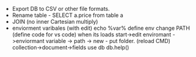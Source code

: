  - Export DB to CSV or other file formats.
 - Rename table - SELECT a.price from table a
 - JOIN (no inner Cartesian multiply)
 - enviorment varibales (with edit)
 echo %var%
 define env
 change PATH
 (define code for vs code)
 when its loads
 start->edit enviromant ->enviormant variable -> path -> new - put folder. (reload CMD)
 collection->document->fields
 use db
 db.help()
